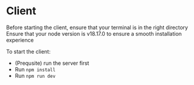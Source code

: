 # Client

Before starting the client, ensure that your terminal is in the right directory
Ensure that your node version is v18.17.0 to ensure a smooth installation experience

To start the client:

- (Prequsite) run the server first
- Run `npm install`
- Run `npm run dev`
